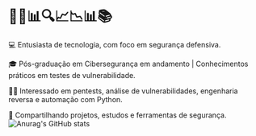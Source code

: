<h1>👨‍💻📊🔍📈📉📊📚</h1>

💻 Entusiasta de tecnologia, com foco em segurança defensiva.

🎓 Pós-graduação em Cibersegurança em andamento | Conhecimentos práticos em testes de vulnerabilidade.

🕵️‍♂️ Interessado em pentests, análise de vulnerabilidades, engenharia reversa e automação com Python.

📂 Compartilhando projetos, estudos e ferramentas de segurança.
![Anurag's GitHub stats](https://github-readme-stats.vercel.app/api?username=anuraghazra&show_icons=true&theme=synthwave)
